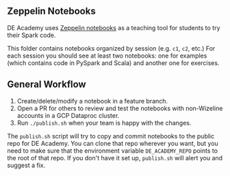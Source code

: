 ## Zeppelin Notebooks
DE Academy uses [Zeppelin notebooks](https://zeppelin.apache.org/) as a teaching tool for students to try their Spark code.

This folder contains notebooks organized by session (e.g. `c1`, `c2`, etc.) For each session you should see at least two notebooks: one for examples (which contains code in PySpark and Scala) and another one for exercises.

## General Workflow
1. Create/delete/modify a notebook in a feature branch.
3. Open a PR for others to review and test the notebooks with non-Wizeline accounts in a GCP Dataproc cluster.
5. Run `./publish.sh` when your team is happy with the changes.

The `publish.sh` script will try to copy and commit notebooks to the public repo for DE Academy. You can clone that repo wherever you want, but you need to make sure that the environment variable `DE_ACADEMY_REPO` points to the root of that repo. If you don't have it set up, `publish.sh` will alert you and suggest a fix.
